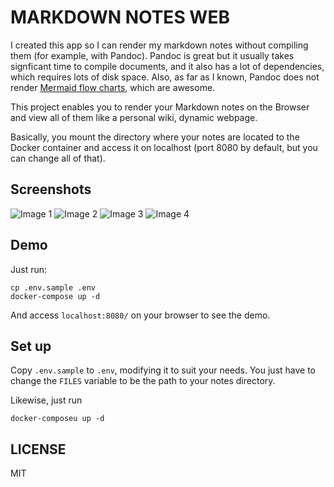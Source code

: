 # MARKDOWN NOTES WEB

I created this app so I can render my markdown notes without compiling them (for example, with Pandoc). Pandoc is great but it usually takes signficant time to compile documents, and it also has a lot of dependencies, which requires lots of disk space. Also, as far as I known, Pandoc does not render [Mermaid flow charts](https://mermaid-js.github.io/mermaid/), which are awesome.

This project enables you to render your Markdown notes on the Browser and view all of them like a personal wiki, dynamic webpage.

Basically, you mount the directory where your notes are located to the Docker container and access it on localhost (port 8080 by default, but you can change all of that).

## Screenshots

![Image 1](./.demo/screenshots/1.png)
![Image 2](./.demo/screenshots/2.png)
![Image 3](./.demo/screenshots/3.png)
![Image 4](./.demo/screenshots/4.png)

## Demo

Just run:

```
cp .env.sample .env
docker-compose up -d
```

And access `localhost:8080/` on your browser to see the demo.

## Set up

Copy `.env.sample` to `.env`, modifying it to suit your needs. You just have to change the `FILES` variable to be the path to your notes directory.

Likewise, just run

```
docker-composeu up -d
```

## LICENSE

MIT
